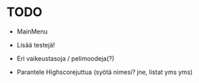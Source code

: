 TODO
====

-   MainMenu

-   Lisää testejä!

-   Eri vaikeustasoja / pelimoodeja(?)

-   Parantele Highscorejuttua (syötä nimesi? jne, listat yms yms)
